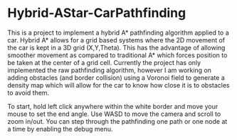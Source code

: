 # Hybrid-AStar-CarPathfinding

This is a project to implement a hybrid A* pathfinding algorithm applied to a car. Hybrid A* allows for a grid based systems where the 2D movement of the car is kept in a 3D grid (X,Y,Theta). This has the advantage of allowing smoother movement as compared to traditional A* which forces position to be taken at the center of a grid cell. Currently the project has only implemented the raw pathfinding algorithm, however I am working on adding obstacles (and border collision) using a Voronoi field to generate a density map which will allow for the car to know how close it is to obstacles to avoid them. 

To start, hold left click anywhere within the white border and move your mouse to set the end angle. Use WASD to move the camera and scroll to zoom in/out. You can step through the pathfinding one path or one node at a time by enabling the debug menu.


